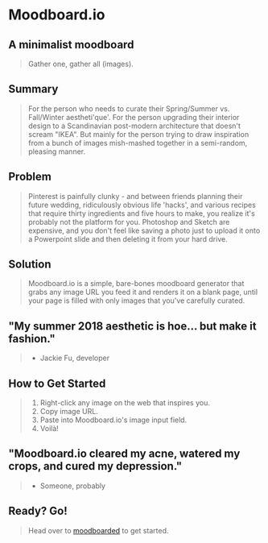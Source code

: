 # Moodboard.io #

<!-- 
> This material was originally posted [here](http://www.quora.com/What-is-Amazons-approach-to-product-development-and-product-management). It is reproduced here for posterities sake.

There is an approach called "working backwards" that is widely used at Amazon. They work backwards from the customer, rather than starting with an idea for a product and trying to bolt customers onto it. While working backwards can be applied to any specific product decision, using this approach is especially important when developing new products or features.

For new initiatives a product manager typically starts by writing an internal press release announcing the finished product. The target audience for the press release is the new/updated product's customers, which can be retail customers or internal users of a tool or technology. Internal press releases are centered around the customer problem, how current solutions (internal or external) fail, and how the new product will blow away existing solutions.

If the benefits listed don't sound very interesting or exciting to customers, then perhaps they're not (and shouldn't be built). Instead, the product manager should keep iterating on the press release until they've come up with benefits that actually sound like benefits. Iterating on a press release is a lot less expensive than iterating on the product itself (and quicker!).

If the press release is more than a page and a half, it is probably too long. Keep it simple. 3-4 sentences for most paragraphs. Cut out the fat. Don't make it into a spec. You can accompany the press release with a FAQ that answers all of the other business or execution questions so the press release can stay focused on what the customer gets. My rule of thumb is that if the press release is hard to write, then the product is probably going to suck. Keep working at it until the outline for each paragraph flows. 

Oh, and I also like to write press-releases in what I call "Oprah-speak" for mainstream consumer products. Imagine you're sitting on Oprah's couch and have just explained the product to her, and then you listen as she explains it to her audience. That's "Oprah-speak", not "Geek-speak".

Once the project moves into development, the press release can be used as a touchstone; a guiding light. The product team can ask themselves, "Are we building what is in the press release?" If they find they're spending time building things that aren't in the press release (overbuilding), they need to ask themselves why. This keeps product development focused on achieving the customer benefits and not building extraneous stuff that takes longer to build, takes resources to maintain, and doesn't provide real customer benefit (at least not enough to warrant inclusion in the press release).
 -->
 
## A minimalist moodboard ##
  > Gather one, gather all (images).

## Summary ##
  > For the person who needs to curate their Spring/Summer vs. Fall/Winter aestheti'que'. 
  > For the person upgrading their interior design to a Scandinavian post-modern architecture that doesn't scream "IKEA".
  > But mainly for the person trying to draw inspiration from a bunch of images mish-mashed together in a semi-random, pleasing manner.

## Problem ##
  > Pinterest is painfully clunky - and between friends planning their future wedding, ridiculously obvious life 'hacks', and various recipes that require thirty ingredients and five hours to make, you realize it's probably not the platform for you. 
  > Photoshop and Sketch are expensive, and you don't feel like saving a photo just to upload it onto a Powerpoint slide and then deleting it from your hard drive.

## Solution ##
  > Moodboard.io is a simple, bare-bones moodboard generator that grabs any image URL you feed it and renders it on a blank page, until your page is filled with only images that you've carefully curated.

## "My summer 2018 aesthetic is hoe... but make it fashion." ##
  > - Jackie Fu, developer

## How to Get Started ##
  > 1. Right-click any image on the web that inspires you.
  > 2. Copy image URL.
  > 3. Paste into Moodboard.io's image input field.
  > 4. Voilà!

## "Moodboard.io cleared my acne, watered my crops, and cured my depression." ##
  > - Someone, probably 

## Ready? Go! ##
  > Head over to [moodboarded](http://moodboarded.herokuapp.com) to get started.